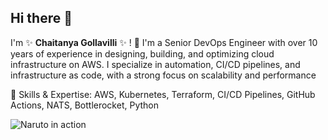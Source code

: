 ## Hi there 👋

I'm ✨  **Chaitanya Gollavilli** ✨ ! 👋
I'm a Senior DevOps Engineer with over 10 years of experience in designing, building, and optimizing cloud infrastructure on AWS. I specialize in automation, CI/CD pipelines, and infrastructure as code, with a strong focus on scalability and performance

🔧 Skills & Expertise: AWS, Kubernetes, Terraform, CI/CD Pipelines, GitHub Actions, NATS, Bottlerocket, Python

<picture>
  <source media="(prefers-color-scheme: dark)" srcset="[![image](https://github.com/user-attachments/assets/16cea83e-af4f-406f-a9ff-5db3eebd2a8c)](https://www.google.com/imgres?q=naruto%20image%20best&imgurl=https%3A%2F%2Fscreenrant.com%2Fwp-content%2Fuploads%2Fnaruto.jpg&imgrefurl=https%3A%2F%2Fscreenrant.com%2Fnaruto-anime-best-characters%2F&docid=C7VXXrr8j-1o-M&tbnid=0ZbnxzVwJ78lnM&vet=12ahUKEwjkhabApJSJAxXWJdAFHQhIPHwQM3oECGcQAA..i&w=1920&h=960&hcb=2&ved=2ahUKEwjkhabApJSJAxXWJdAFHQhIPHwQM3oECGcQAA)
">
  <source media="(prefers-color-scheme: light)" srcset="[![image](https://github.com/user-attachments/assets/1d801971-56f5-4de8-b5e7-b5e50f58e3dd)](https://www.google.com/imgres?q=naruto%20image%20best&imgurl=https%3A%2F%2Fscreenrant.com%2Fwp-content%2Fuploads%2Fnaruto.jpg&imgrefurl=https%3A%2F%2Fscreenrant.com%2Fnaruto-anime-best-characters%2F&docid=C7VXXrr8j-1o-M&tbnid=0ZbnxzVwJ78lnM&vet=12ahUKEwjkhabApJSJAxXWJdAFHQhIPHwQM3oECGcQAA..i&w=1920&h=960&hcb=2&ved=2ahUKEwjkhabApJSJAxXWJdAFHQhIPHwQM3oECGcQAA)
">
  <img alt="Naruto in action" src="https://www.google.com/imgres?q=naruto%20image%20best&imgurl=https%3A%2F%2Fscreenrant.com%2Fwp-content%2Fuploads%2Fnaruto.jpg&imgrefurl=https%3A%2F%2Fscreenrant.com%2Fnaruto-anime-best-characters%2F&docid=C7VXXrr8j-1o-M&tbnid=0ZbnxzVwJ78lnM&vet=12ahUKEwjkhabApJSJAxXWJdAFHQhIPHwQM3oECGcQAA..i&w=1920&h=960&hcb=2&ved=2ahUKEwjkhabApJSJAxXWJdAFHQhIPHwQM3oECGcQAA">
</picture>

